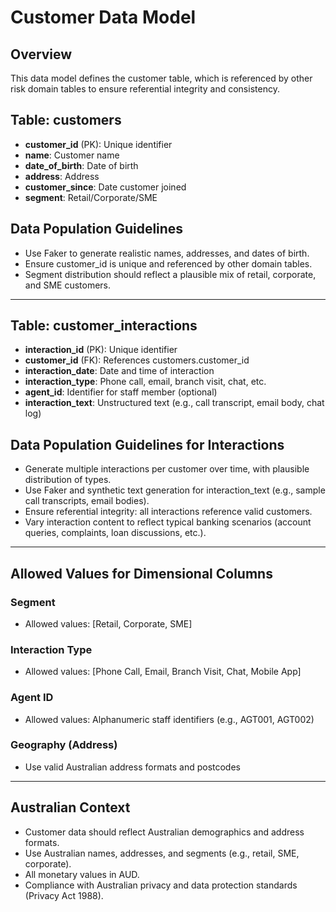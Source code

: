 # Customer Data Model

## Overview
This data model defines the customer table, which is referenced by other risk domain tables to ensure referential integrity and consistency.

## Table: customers
- **customer_id** (PK): Unique identifier
- **name**: Customer name
- **date_of_birth**: Date of birth
- **address**: Address
- **customer_since**: Date customer joined
- **segment**: Retail/Corporate/SME

## Data Population Guidelines
- Use Faker to generate realistic names, addresses, and dates of birth.
- Ensure customer_id is unique and referenced by other domain tables.
- Segment distribution should reflect a plausible mix of retail, corporate, and SME customers.

---

## Table: customer_interactions
- **interaction_id** (PK): Unique identifier
- **customer_id** (FK): References customers.customer_id
- **interaction_date**: Date and time of interaction
- **interaction_type**: Phone call, email, branch visit, chat, etc.
- **agent_id**: Identifier for staff member (optional)
- **interaction_text**: Unstructured text (e.g., call transcript, email body, chat log)

## Data Population Guidelines for Interactions
- Generate multiple interactions per customer over time, with plausible distribution of types.
- Use Faker and synthetic text generation for interaction_text (e.g., sample call transcripts, email bodies).
- Ensure referential integrity: all interactions reference valid customers.
- Vary interaction content to reflect typical banking scenarios (account queries, complaints, loan discussions, etc.).

---

## Allowed Values for Dimensional Columns

### Segment
- Allowed values: [Retail, Corporate, SME]

### Interaction Type
- Allowed values: [Phone Call, Email, Branch Visit, Chat, Mobile App]

### Agent ID
- Allowed values: Alphanumeric staff identifiers (e.g., AGT001, AGT002)

### Geography (Address)
- Use valid Australian address formats and postcodes

---

## Australian Context
- Customer data should reflect Australian demographics and address formats.
- Use Australian names, addresses, and segments (e.g., retail, SME, corporate).
- All monetary values in AUD.
- Compliance with Australian privacy and data protection standards (Privacy Act 1988).

